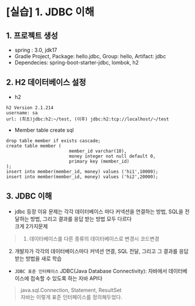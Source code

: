 # [실습] 1. JDBC 이해
## 1. 프로젝트 생성
- spring : 3.0, jdk17
- Gradle Project, Package: hello.jdbc, Group: hello, Artifact: jdbc
- Dependecies: spring-boot-starter-jdbc, lombok, h2

## 2. H2 데이터베이스 설정
- h2
```
h2 Version 2.1.214
username: sa
url: (최초)jdbc:h2:~/test, (이후) jdbc:h2:tcp://localhost/~/test
```
- Member table create sql
```
drop table member if exists cascade;
create table member (
                        member_id varchar(10),
                        money integer not null default 0,
                        primary key (member_id)
);
insert into member(member_id, money) values ('hi1',10000);
insert into member(member_id, money) values ('hi2',20000);
```

## 3. JDBC 이해
- jdbc 등장 이유
문제는 각각 데이터베이스 마다 커넥션을 연결하는 방법, SQL을 전달하는 방법, 그리고 결과를 응답 받는 방법 모두 다르다  
크게 2가지문제
> 1) 데이터베이스를 다른 종류의 데이터베이스로 변경시 코드변경  
2) 개발자가 각각의 데이터베이스마다 커넥션 연결, SQL 전달, 그리고 그 결과를 응답받는 방법을 새로 학습
- `JDBC 표준 인터페이스`
JDBC(Java Database Connectivity): 자바에서 데이터베이스에 접속할 수 있도록 하는 자바 API다
> java.sql.Connection, Statement, ResultSet  
자바는 이렇게 표준 인터페이스를 정의해두었다.
